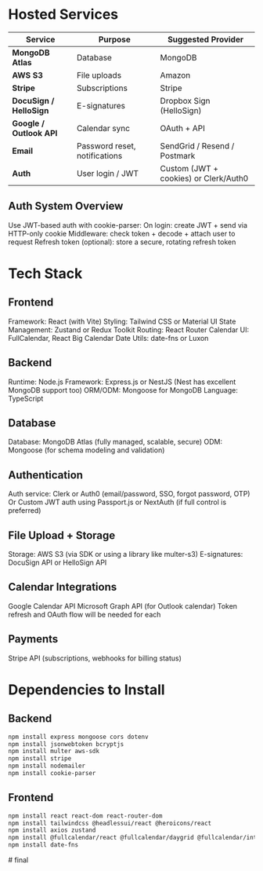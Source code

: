 # Hosted Services
| Service                  | Purpose                       | Suggested Provider                    |
| ------------------------ | ----------------------------- | ------------------------------------- |
| **MongoDB Atlas**        | Database                      | MongoDB                               |
| **AWS S3**               | File uploads                  | Amazon                                |
| **Stripe**               | Subscriptions                 | Stripe                                |
| **DocuSign / HelloSign** | E-signatures                  | Dropbox Sign (HelloSign)              |
| **Google / Outlook API** | Calendar sync                 | OAuth + API                           |
| **Email**                | Password reset, notifications | SendGrid / Resend / Postmark          |
| **Auth**                 | User login / JWT              | Custom (JWT + cookies) or Clerk/Auth0 |

## Auth System Overview
Use JWT-based auth with cookie-parser:
On login: create JWT + send via HTTP-only cookie
Middleware: check token + decode + attach user to request
Refresh token (optional): store a secure, rotating refresh token

# Tech Stack
## Frontend
Framework: React (with Vite)
Styling: Tailwind CSS or Material UI
State Management: Zustand or Redux Toolkit
Routing: React Router
Calendar UI: FullCalendar, React Big Calendar
Date Utils: date-fns or Luxon

## Backend
Runtime: Node.js
Framework: Express.js or NestJS (Nest has excellent MongoDB support too)
ORM/ODM: Mongoose for MongoDB
Language: TypeScript

## Database
Database: MongoDB Atlas (fully managed, scalable, secure)
ODM: Mongoose (for schema modeling and validation)

## Authentication
Auth service: Clerk or Auth0 (email/password, SSO, forgot password, OTP)
Or Custom JWT auth using Passport.js or NextAuth (if full control is preferred)

## File Upload + Storage
Storage: AWS S3 (via SDK or using a library like multer-s3)
E-signatures: DocuSign API or HelloSign API

## Calendar Integrations
Google Calendar API
Microsoft Graph API (for Outlook calendar)
Token refresh and OAuth flow will be needed for each

## Payments
Stripe API (subscriptions, webhooks for billing status)


# Dependencies to Install
## Backend
```bash
npm install express mongoose cors dotenv
npm install jsonwebtoken bcryptjs
npm install multer aws-sdk
npm install stripe
npm install nodemailer
npm install cookie-parser
```
## Frontend
```bash
npm install react react-dom react-router-dom
npm install tailwindcss @headlessui/react @heroicons/react
npm install axios zustand
npm install @fullcalendar/react @fullcalendar/daygrid @fullcalendar/interaction
npm install date-fns
```

#   f i n a l  
 